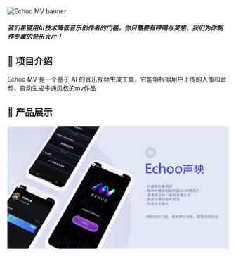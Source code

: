 <img src=./resources/banner.png align="center" alt="Echoo MV banner">
</img>

##### 我们希望用AI技术降低音乐创作者的门槛，你只需要有哼唱与灵感，我们为你制作专属的音乐大片！

## 📌 项目介绍

Echoo MV 是一个基于 AI 的音乐视频生成工具，它能够根据用户上传的人像和音频，自动生成卡通风格的mv作品

## 🎥 产品展示

<img src=./resources/demo.png align="center" />
